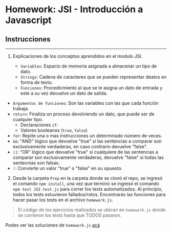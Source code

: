 # Homework: JSI - Introducción a Javascript

## Instrucciones
---
1. Explicaciones de los conceptos aprendidos en el modulo JSI.

	* `Variables`: Espacio de memoria asignada a almacenar un tipo de dato.
	* `Strings`: Cadena de caracteres que se pueden representar deatos en forma de texto.
	* `Funciones`: Procedicmiento al que se le asigna un dato de entrada y este a su vez devuelve un dato de salida.
  * `Argumentos de funciones`: Son las variables con las que cada función trabaja.
  * `return`: Finaliza un proceso devolviendo un dato, que puede ser de cualquier tipo.
	* Declaraciones `if`: 
	* Valores booleanos (`true`, `false`)
  * `for`: Repite una o mas instrucciones un determinado número de veces.
  * `&&`: "AND" lógico que devuelve "true" si las sentencias a comparar son exclusivamente verdaderas, en caso contrario devuelve "false".
  * `||`: "OR" lógico que devuelve "true" si cualquiere de las sentencias a comparar son exclusivamente verdaderas, devuelve "false" si todas las sentecnias son falsas. 
  * `!`: Convierte un valor "true" o "false" en su opuesto.

2. Desde la carpeta `Prep` en la carpeta donde se clonó el repo, se ingresó el comando `npm install`, una vez que terminó se ingresó el comando `npm test JSI.test.js` para correr los tests automatizados. Al principio, todos los tests estuvieron fallados/rotos. Encontrarás las funciones para hacer pasar los tests en el archivo `homework.js`.

> El código de los ejercicios realizados se ubican en `homework.js` donde se corrieron los tests hasta que TODOS pasaron.

Podes ver las soluciones de `homework.js` [acá](https://github.com/karusoruiz/Prep/tree/master/01-JSI/homework)